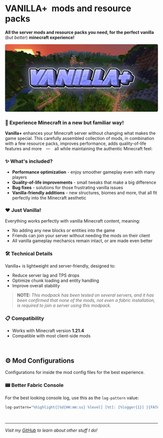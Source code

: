 # **VANILLA+** mods and resource packs
**All the server mods and resource packs you need, for the perfect vanilla** (_but better_) **minecraft experience!**


<a href="https://raw.githubusercontent.com/XulbuX/Minecraft/refs/heads/main/Modrinth/xulbux.vanilla-plus/img/banner.webp">![Vanilla+ Banner](https://github.com/XulbuX/Minecraft/blob/main/Modrinth/xulbux.vanilla-plus/img/banner.webp?raw=true)</a>


### 🌟 Experience Minecraft in a new but familiar way!
**Vanilla+** enhances your Minecraft server without changing what makes the game special. This carefully assembled collection of mods, in combination with a few resource packs, improves performance, adds quality-of-life features and more — all while maintaining the authentic Minecraft feel:

### ✨ What's included?
- **Performance optimization** - enjoy smoother gameplay even with many players
- **Quality-of-life improvements** - small tweaks that make a big difference
- **Bug fixes** - solutions for those frustrating vanilla issues
- **Vanilla-friendly additions** - new structures, biomes and more, that all fit perfectly into the Minecraft aesthetic

### ❤️ Just Vanilla!
Everything works perfectly with vanilla Minecraft content, meaning:
- No adding any new blocks or entities into the game
- Friends can join your server without needing the mods on their client
- All vanilla gameplay mechanics remain intact, or are made even better

### 🛠️ Technical Details
Vanilla+ is lightweight and server-friendly, designed to:
- Reduce server lag and TPS drops
- Optimize chunk loading and entity handling
- Improve overall stability

> **NOTE:**
> _This modpack has been tested on several servers, and it has been confirmed that none of the mods, not even a fabric installation, is required to join a server using this modpack._

### 📋 Compatibility
- Works with Minecraft version **1.21.4**
- Compatible with most client-side mods

<br>

## ⚙️ Mod Configurations
Configurations for inside the mod config files for the best experience.

### 📟 Better Fabric Console
For the best looking console log, use this as the `log-pattern` value:
```bash
log-pattern="%highlight{[%d{HH:mm:ss} %level] [%t]: [%logger{1}] }{FATAL=bright_magenta, ERROR=bright_red, WARN=bright_yellow, INFO=bright_cyan, DEBUG=bright_black, TRACE=bright_blue}%highlight{%paperMinecraftFormatting{%msg}}{FATAL=magenta, ERROR=red, WARN=yellow, INFO=white, DEBUG=bright_black, TRACE=white}%n"
```

<br>

--------------------------------------------------------------------------------
_Visit my [GitHub](https://github.com/XulbuX) to learn about other stuff I do!_

